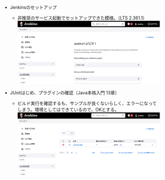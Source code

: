 *   Jenkinsのセットアップ
    *   非推奨のサービス起動でセットアップできた模様。（LTS 2.361.1）
        ![ダッシュボード](../images/jenkins/Jenkins_Dashboard.png)

*   JUnitはじめ、プラグインの確認（Java本格入門 13章）
    *   ビルド実行を確認するも、サンプルが良くないらしく、エラーになってしまう。環境としてはできているので、OKとする。
        ![ビルド実行](../images/jenkins/Jenkins_Build.png)
